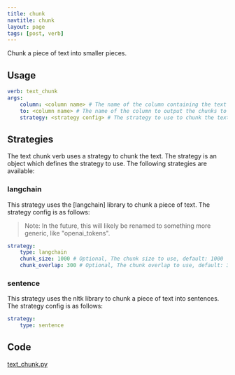 ```yaml
---
title: chunk
navtitle: chunk
layout: page
tags: [post, verb]
---
```

Chunk a piece of text into smaller pieces.

## Usage
```yaml
verb: text_chunk
args:
    column: <column name> # The name of the column containing the text to chunk, this can either be a column with text, or a column with a list[tuple[doc_id, str]]
    to: <column name> # The name of the column to output the chunks to
    strategy: <strategy config> # The strategy to use to chunk the text, see below for more details
```

## Strategies
The text chunk verb uses a strategy to chunk the text. The strategy is an object which defines the strategy to use. The following strategies are available:

### langchain
This strategy uses the [langchain] library to chunk a piece of text. The strategy config is as follows:

> Note: In the future, this will likely be renamed to something more generic, like "openai_tokens".

```yaml
strategy:
    type: langchain
    chunk_size: 1000 # Optional, The chunk size to use, default: 1000
    chunk_overlap: 300 # Optional, The chunk overlap to use, default: 300
```

### sentence
This strategy uses the nltk library to chunk a piece of text into sentences. The strategy config is as follows:

```yaml
strategy:
    type: sentence
```

## Code
[text_chunk.py](https://dev.azure.com/msresearch/Resilience/_git/ire-indexing?path=/python/graphrag/graphrag/indexing/verbs/text/chunk/text_chunk.py)